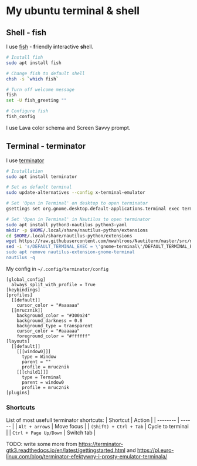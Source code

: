 # My ubuntu terminal & shell

## Shell - fish

I use [fish](https://fishshell.com) - **f**riendly **i**nteractive **sh**ell.

```sh
# Install fish
sudo apt install fish 

# Change fish to default shell
chsh -s `which fish`

# Turn off welcome message
fish
set -U fish_greeting ""

# Configure fish
fish_config
```

I use Lava color schema and Screen Savvy prompt.


## Terminal - terminator

I use [terminator](https://github.com/gnome-terminator/terminator)
```sh
# Installation
sudo apt install terminator

# Set as default terminal
sudo update-alternatives --config x-terminal-emulator

# Set 'Open in Terminal' on desktop to open terminator
gsettings set org.gnome.desktop.default-applications.terminal exec terminator

# Set 'Open in Terminal' in Nautilus to open terminator
sudo apt install python3-nautilus python3-yaml
mkdir -p $HOME/.local/share/nautilus-python/extensions
cd $HOME/.local/share/nautilus-python/extensions
wget https://raw.githubusercontent.com/mwahlroos/Nautiterm/master/src/nautiterm/open_terminal.py
sed -i 's/DEFAULT_TERMINAL_EXEC = \'gnome-terminal\'/DEFAULT_TERMINAL_EXEC = \'terminator\'/g' open_terminal.py
sudo apt remove nautilus-extension-gnome-terminal
nautilus -q
```

My config in `~/.config/terminator/config`
```
[global_config]
  always_split_with_profile = True
[keybindings]
[profiles]
  [[default]]
    cursor_color = "#aaaaaa"
  [[mrucznik]]
    background_color = "#300a24"
    background_darkness = 0.8
    background_type = transparent
    cursor_color = "#aaaaaa"
    foreground_color = "#ffffff"
[layouts]
  [[default]]
    [[[window0]]]
      type = Window
      parent = ""
      profile = mrucznik
    [[[child1]]]
      type = Terminal
      parent = window0
      profile = mrucznik
[plugins]
```

### Shortcuts
List of most usefull terminator shortcuts:
| Shortcut | Action |
| -------- | ------ |
| `Alt + arrows` | Move focus |
| `(Shift) + Ctrl + Tab` | Cycle to terminal |
| `Ctrl + Page Up/Down` | Switch tab |

TODO: write some more from https://terminator-gtk3.readthedocs.io/en/latest/gettingstarted.html and https://pl.euro-linux.com/blog/terminator-efektywny-i-prosty-emulator-terminala/
